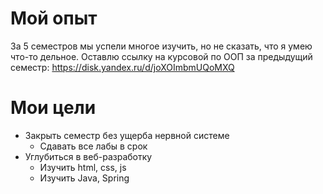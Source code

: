 # Мой опыт

За 5 семестров мы успели многое изучить, но не сказать, что я умею что-то дельное. 
Оставлю ссылку на курсовой по ООП за предыдущий семестр: https://disk.yandex.ru/d/joXOImbmUQoMXQ

# Мои цели

+ Закрыть семестр без ущерба нервной системе
  - Сдавать все лабы в срок
+ Углубиться в веб-разработку
  - Изучить html, css, js
  - Изучить Java, Spring
